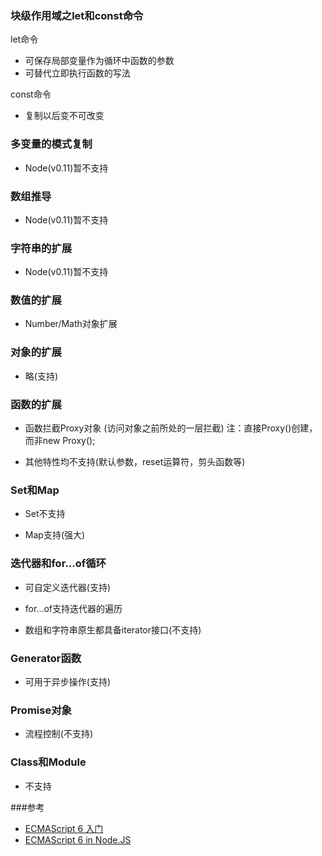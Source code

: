 ### 块级作用域之let和const命令

let命令
- 可保存局部变量作为循环中函数的参数
- 可替代立即执行函数的写法

const命令
- 复制以后变不可改变

### 多变量的模式复制

- Node(v0.11)暂不支持

### 数组推导

- Node(v0.11)暂不支持

### 字符串的扩展

- Node(v0.11)暂不支持

### 数值的扩展

- Number/Math对象扩展

### 对象的扩展

- 略(支持)

### 函数的扩展

- 函数拦截Proxy对象	(访问对象之前所处的一层拦截)
	注：直接Proxy()创建，而非new Proxy();

- 其他特性均不支持(默认参数，reset运算符，剪头函数等)

### Set和Map

- Set不支持

- Map支持(强大)

### 迭代器和for...of循环

- 可自定义迭代器(支持)

- for...of支持迭代器的遍历

- 数组和字符串原生都具备iterator接口(不支持)

### Generator函数

- 可用于异步操作(支持)

### Promise对象

- 流程控制(不支持)

### Class和Module

- 不支持


###参考

- [ECMAScript 6 入门](http://es6.ruanyifeng.com/)
- [ECMAScript 6 in Node.JS](https://github.com/JustinDrake/node-es6-examples)